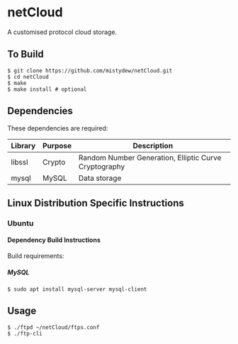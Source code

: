# netCloud

A customised protocol cloud storage.

## To Build

```
$ git clone https://github.com/mistydew/netCloud.git
$ cd netCloud
$ make
$ make install # optional
```

## Dependencies

These dependencies are required:

Library| Purpose | Description
-------|---------|-------------
libssl | Crypto  | Random Number Generation, Elliptic Curve Cryptography
mysql  | MySQL   | Data storage

## Linux Distribution Specific Instructions

### Ubuntu

#### Dependency Build Instructions

Build requirements:

##### MySQL

```
$ sudo apt install mysql-server mysql-client
```

## Usage

```
$ ./ftpd ~/netCloud/ftps.conf
$ ./ftp-cli
```
